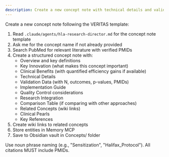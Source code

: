 ```yaml
---
description: Create a new concept note with technical details and validation data
---
```


Create a new concept note following the VERITAS template:

1. Read `.claude/agents/hla-research-director.md` for the concept note template
2. Ask me for the concept name if not already provided
3. Search PubMed for relevant literature with verified PMIDs
4. Create a structured concept note with:
   - Overview and key definitions
   - Key Innovation (what makes this concept important)
   - Clinical Benefits (with quantified efficiency gains if available)
   - Technical Details
   - Validation Data (with N, outcomes, p-values, PMIDs)
   - Implementation Guide
   - Quality Control considerations
   - Research Integration
   - Comparison Table (if comparing with other approaches)
   - Related Concepts (wiki links)
   - Clinical Pearls
   - Key References
5. Create wiki links to related concepts
6. Store entities in Memory MCP
7. Save to Obsidian vault in Concepts/ folder

Use noun phrase naming (e.g., "Sensitization", "Halifax_Protocol").
All citations MUST include PMIDs.
